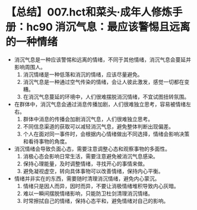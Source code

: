 # 【总结】007.hct和菜头·成年人修炼手册：hc90 消沉气息：最应该警惕且远离的一种情绪

-   消沉气息是一种应该警惕和远离的情绪，不同于其他情绪，消沉气息会蔓延并影响周围人。
    1.  消沉情绪是一种低落和消沉的情绪，应该尽量避免。
    2.  消沉气息是一种通过空气传染的情绪，会让人彼此激发，感觉一切都在变糟。
    3.  在消沉气息蔓延的环境中，人们很难摆脱消沉情绪，不宜试图扭转氛围。
-   在群体中，消沉气息会通过消息传播加剧，人们很难独立思考，容易被情绪左右。
    1.  群体中消息的传播会加剧消沉气息，人们很难独立思考。
    2.  不同信息渠道的获取可以减轻消沉气息，避免整体判断出现偏差。
    3.  个人在面对同一事件时，会根据内心情绪做出不同选择，情绪会影响决策和看待事物的角度。
-   消沉情绪会导致负面心态，需要注意调整心态和观察事物的多面性。
    1.  消极心态会影响日常生活，需要注意避免被消沉气息感染。
    2.  保持心理能量，及时调整情绪，寻找开心的事情来做。
    3.  避免凝视虚空，转向具体事物可以改善情绪，保持内心平衡。
-   情绪并非实在的东西，需要随时清理消沉情绪，避免内心蒙沉。
    1.  情绪只是因人而异，因时而异，不要让消极情绪堆积导致内心灰暗。
    2.  难以一瞬间摆脱情绪影响，只能防卫杜剑清理消沉情绪。
    3.  时常擦拭自己的情绪，保持心态平和，避免情绪对自己的影响。